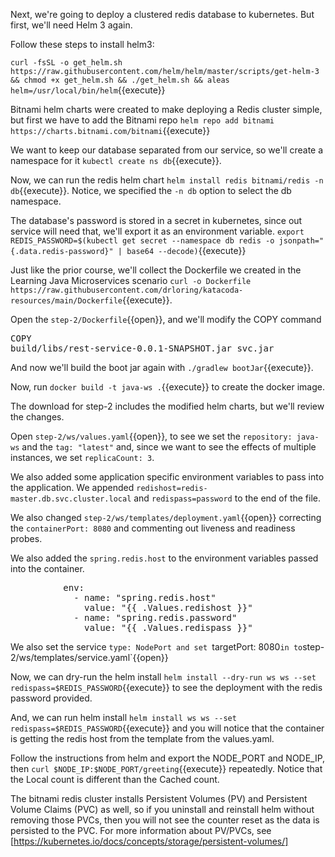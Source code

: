 Next, we're going to deploy a clustered redis database to kubernetes.  But first, we'll need Helm 3 again.

Follow these steps to install helm3:

`curl -fsSL -o get_helm.sh https://raw.githubusercontent.com/helm/helm/master/scripts/get-helm-3 && chmod +x get_helm.sh && ./get_helm.sh && aleas helm=/usr/local/bin/helm`{{execute}}

Bitnami helm charts were created to make deploying a Redis cluster simple, but first we have to add the Bitnami repo `helm repo add bitnami https://charts.bitnami.com/bitnami`{{execute}}

We want to keep our database separated from our service, so we'll create a namespace for it `kubectl create ns db`{{execute}}.

Now, we can run the redis helm chart `helm install redis bitnami/redis -n db`{{execute}}.  Notice, we specified the `-n db` option to select the db namespace.

The database's password is stored in a secret in kubernetes, since out service will need that, we'll export it as an environment variable. `export REDIS_PASSWORD=$(kubectl get secret --namespace db redis -o jsonpath="{.data.redis-password}" | base64 --decode)`{{execute}}

Just like the prior course, we'll collect the Dockerfile we created in the Learning Java Microservices scenario `curl -o Dockerfile https://raw.githubusercontent.com/drloring/katacoda-resources/main/Dockerfile`{{execute}}.

Open the `step-2/Dockerfile`{{open}}, and we'll modify the COPY command <pre class="file" data-filename="step-2/Dockerfile" data-target="insert" data-marker="COPY rest-service.jar svc.jar">COPY build/libs/rest-service-0.0.1-SNAPSHOT.jar svc.jar</pre>

And now we'll build the boot jar again with `./gradlew bootJar`{{execute}}.

Now, run `docker build -t java-ws .`{{execute}} to create the docker image.

The download for step-2 includes the modified helm charts, but we'll review the changes.

Open `step-2/ws/values.yaml`{{open}}, to see we set the `repository: java-ws` and the `tag: "latest"` and, since we want to see the effects of multiple instances, we set `replicaCount: 3`.

We also added some application specific environment variables to pass into the application.  We appended `redishost=redis-master.db.svc.cluster.local` and `redispass=password` to the end of the file.

We also changed `step-2/ws/templates/deployment.yaml`{{open}} correcting the `containerPort: 8080` and commenting out liveness and readiness probes.

We also added the `spring.redis.host` to the environment variables passed into the container.
<pre>          env:
            - name: "spring.redis.host"
              value: "{{ .Values.redishost }}"
            - name: "spring.redis.password"
              value: "{{ .Values.redispass }}"
</pre>

We also set the service `type: NodePort and set `targetPort: 8080` in to `step-2/ws/templates/service.yaml`{{open}}

Now, we can dry-run the helm install `helm install --dry-run ws ws --set redispass=$REDIS_PASSWORD`{{execute}} to see the deployment with the redis password provided.

And, we can run helm install `helm install ws ws --set redispass=$REDIS_PASSWORD`{{execute}}  and you will notice that the container is getting the redis host from the template from the values.yaml.

Follow the instructions from helm and export the NODE_PORT and NODE_IP, then `curl $NODE_IP:$NODE_PORT/greeting`{{execute}} repeatedly.  Notice that the Local count is different than the Cached count.  

The bitnami redis cluster installs Persistent Volumes (PV) and Persistent Volume Claims (PVC) as well, so if you uninstall and reinstall helm without removing those PVCs, then you will not see the counter reset as the data is persisted to the PVC. For more information about PV/PVCs, see [https://kubernetes.io/docs/concepts/storage/persistent-volumes/]
